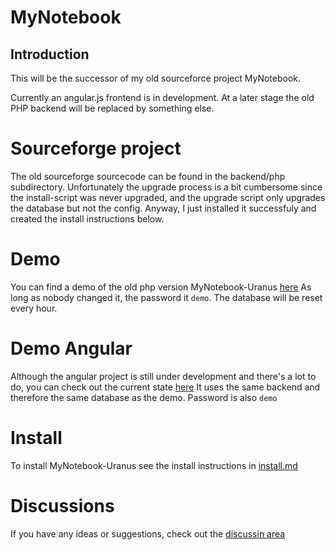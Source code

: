 # MyNotebook

## Introduction
This will be the successor of my old sourceforce project MyNotebook.

Currently an angular.js frontend is in development. At a later stage the old PHP backend will be replaced 
by something else.

# Sourceforge project
The old sourceforge sourcecode can be found in the backend/php subdirectory. Unfortunately the upgrade process is a bit
cumbersome since the install-script was never upgraded, and the upgrade script only upgrades the database but not the 
config. Anyway, I just installed it successfuly and created the install instructions below.

# Demo
You can find a demo of the old php version MyNotebook-Uranus [here](http://adras.bplaced.net/notes-uranus/)
As long as nobody changed it, the password it `demo`. The database will be reset every hour.

# Demo Angular
Although the angular project is still under development and there's a lot to do, you can check out the current state [here](http://adras.bplaced.net/notes-angular/)
It uses the same backend and therefore the same database as the demo. Password is also `demo`

# Install
To install MyNotebook-Uranus see the install instructions in [install.md](https://github.com/adras/MyNotebook/blob/main/Install.md)

#  Discussions
If you have any ideas or suggestions, check out the [discussin area](https://github.com/adras/MyNotebook/discussions)
